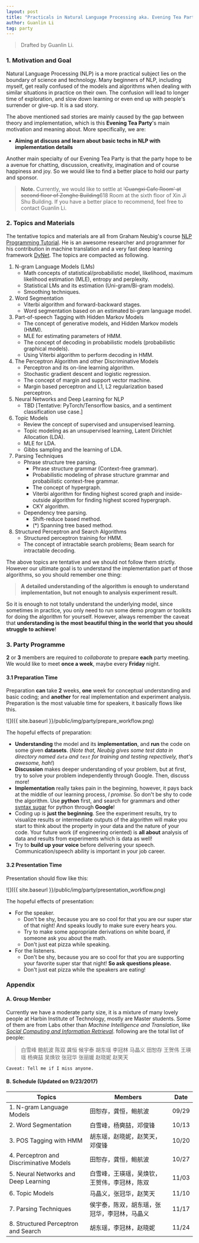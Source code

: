 ```yaml
---
layout: post
title: "Practicals in Natural Language Processing aka. Evening Tea Party"
author: Guanlin Li
tag: party
---
```


>  Drafted by Guanlin Li. 

### 1. Motivation and Goal

Natural Language Processing (NLP) is a more practical subject lies on the boundary of science and technology. Many beginners of NLP, including myself, get really confused of the models and algorithms when dealing with similar situations in practice on their own. The confusion will lead to longer time of exploration, and slow down learning or even end up with people's surrender or give-up. It is a sad story. 

The above mentioned sad stories are mainly caused by the gap between theory and implementation, which is this **Evening Tea Party**'s main motivation and meaning about. More specifically, we are: 

- **Aiming at discuss and learn about basic techs in NLP with implementation details**

Another main specialty of our Evening Tea Party is that the party hope to be a avenue for chatting, discussion, creativity, imagination and of course happiness and joy. So we would like to find a better place to hold our party and sponsor. 

> **Note.** Currently, we would like to settle at <del> 'Guangxi Cafe Room' at second floor of Zonghe Building</del>618 Room at the sixth floor of Xin Ji Shu Building. If you have a better place to recommend, feel free to contact Guanlin Li.

### 2. Topics and Materials

The tentative topics and materials are all from Graham Neubig's course [NLP Programming Tutorial](https://github.com/neubig/nlptutorial). He is an awesome researcher and programmer for his contribution in machine translation and a very fast deep learning framework [DyNet](http://dynet.io/). The topics are compacted as following. 

1. N-gram Language Models (LMs)
   - Math concepts of statistical/probabilistic model, likelihood, maximum likelihood estimation (MLE), entropy and perplexity. 
   - Statistical LMs and its estimation (Uni-gram/Bi-gram models). 
   - Smoothing techniques. 
2. Word Segmentation
   - Viterbi algorithm and forward-backward stages. 
   - Word segmentation based on an estimated bi-gram language model. 
3. Part-of-speech Tagging with Hidden Markov Models
   - The concept of generative models, and Hidden Markov models (HMM). 
   - MLE for estimating parameters of HMM. 
   - The concept of decoding in probabilistic models (probabilistic graphical models). 
   - Using Viterbi algorithm to perform decoding in HMM. 
4. The Perceptron Algorithm and other Discriminative Models
   - Perceptron and its on-line learning algorithm. 
   - Stochastic gradient descent and logistic regression. 
   - The concept of margin and support vector machine. 
   - Margin based perceptron and L1, L2 regularization based perceptron. 
5. Neural Networks and Deep Learning for NLP
   - TBD [Tentative: PyTorch/Tensorflow basics, and a sentiment classification use case.]
6. Topic Models
   - Review the concept of supervised and unsupervised learning. 
   - Topic modeling as an unsupervised learning, Latent Dirichlet Allocation (LDA). 
   - MLE for LDA. 
   - Gibbs sampling and the learning of LDA. 
7. Parsing Techniques
   - Phrase structure tree parsing. 
     - Phrase structure grammar (Context-free grammar). 
     - Probabilistic modeling of phrase structure grammar and probabilistic context-free grammar. 
     - The concept of hypergraph. 
     - Viterbi algorithm for finding highest scored graph and inside-outside algorithm for finding highest scored hypergraph. 
     - CKY algorithm. 
   - Dependency tree parsing. 
     - Shift-reduce based method. 
     - (*) Spanning tree based method. 
8. Structured Perceptron and Search Algorithms
   - Structured perceptron training for HMM. 
   - The concept of intractable search problems; Beam search for intractable decoding. 

The above topics are tentative and we should not follow them strictly. However our ultimate goal is to understand the implementation part of those algorithms, so you should remember one thing: 

> **A detailed understanding of the algorithm is enough to understand implementation, but not enough to analysis experiment result.** 

So it is enough to not totally understand the underlying model, since sometimes in practice, you only need to run some demo program or toolkits for doing the algorithm for yourself. However, always remember the caveat that **understanding is the most beautiful thing in the world that you should struggle to achieve**! 

### 3. Party Programme

**2** or **3** members are required to *collaborate* to prepare **each** party meeting. We would like to meet **once a week**, maybe every **Friday** night. 

#### 3.1 Preparation Time

Preparation **can** take **2** weeks, **one** week for conceptual understanding and basic coding; and **another** for real implementation and experiment analysis. Preparation is the most valuable time for speakers, it basically flows like this. 

![]({{ site.baseurl }}/public/img/party/prepare_workflow.png)

The hopeful effects of preparation: 

- **Understanding** the model and its **implementation**, and **run** the code on some given **datasets**. (*Note that, Neubig gives some test data in directory named `data` and `test` for training and testing repectively, that's awesome, hah!*)
- **Discussion** makes deeper understanding of your problem, but at first, try to solve your problem independently through Google. Then, discuss more!
- **Implementation** really takes pain in the beginning, however, it pays back at the middle of our learning process, *I promise*. So don't be shy to code the algorithm. Use **python** first, and search for grammars and other [syntax sugar](https://zh.wikipedia.org/zh-hans/%E8%AF%AD%E6%B3%95%E7%B3%96) for python through **Google**! 
- Coding up is **just the beginning**. See the experiment results, try to visualize results or intermediate outputs of the algorithm will make you start to think about the property in your data and the nature of your code. Your future work (if engineering oriented) is **all about** analysis of data and results from experiments which is data as well! 
- Try to **build up your voice** before delivering your speech. Communication/speech ability is important in your job career. 

#### 3.2 Presentation Time

Presentation should flow like this: 

![]({{ site.baseurl }}/public/img/party/presentation_workflow.png)

The hopeful effects of presentation: 

- For the speaker. 
  - Don't be shy, because you are so cool for that you are our super star of that night! And speaks loudly to make sure every hears you. 
  - Try to make some appropriate derivations on white board, if someone ask you about the math. 
  - Don't just eat pizza while speaking. 
- For the listeners. 
  - Don't be shy, because you are so cool for that you are supporting your favorite super star that night! **So ask questions please.** 
  - Don't just eat pizza while the speakers are eating! 

### Appendix

#### A. Group Member

Currently we have a moderate party size, it is a mixture of many lovely people at Harbin Institute of Technology, mostly are Master students. Some of them are from Labs other than *Machine Intelligence and Translation*, like [*Social Computing and Information Retrieval*](http://ir.hit.edu.cn/). following are the total list of people: 

> 白雪峰 鲍航波 陈双 龚恒 候宇泰 胡东瑶 李冠林 马晶义 田恕存 王贺伟 王瑛瑶 杨奭喆 吴焕钦 张冠华 张丽媛 赵晓妮 赵笑天 

`Caveat: Tell me if I miss anyone.`

#### B. Schedule (Updated on 9/23/2017)

| Topics                                  | Members                | Date  |
| --------------------------------------- | ---------------------- | ----- |
| 1. N-gram Language Models               | 田恕存，龚恒，鲍航波             | 09/29 |
| 2. Word Segmentation                    | 白雪峰，杨奭喆，邓俊锋            | 10/13 |
| 3. POS Tagging with HMM                 | 胡东瑶，赵晓妮，赵笑天，邓俊锋        | 10/20 |
| 4. Perceptron and Discriminative Models | 田恕存，龚恒，鲍航波             | 10/27 |
| 5. Neural Networks and Deep Learning    | 白雪峰，王瑛瑶，吴焕钦，王贺伟，李冠林，陈双 | 11/03 |
| 6. Topic Models                         | 马晶义，张冠华，赵笑天            | 11/10 |
| 7. Parsing Techniques                   | 侯宇泰，陈双，胡东瑶，张冠华，李冠林，马晶义 | 11/17 |
| 8. Structured Perceptron and Search     | 胡东瑶，李冠林，赵晓妮            | 11/24 |

